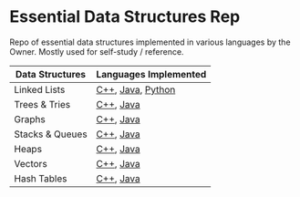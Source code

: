 # Essential Data Structures Rep
Repo of essential data structures implemented in various languages by the Owner. Mostly used for self-study / reference. 

| Data Structures  | Languages Implemented        |
| ---------------  | ---------------  | 
| Linked Lists     | [C++](https://www.google.com), [Java](https://www.google.com), [Python](https://www.google.com) |
| Trees & Tries    | [C++](https://www.google.com), [Java](https://www.google.com) |
| Graphs           | [C++](https://www.google.com), [Java](https://www.google.com) |
| Stacks & Queues  | [C++](https://www.google.com), [Java](https://www.google.com) |
| Heaps            | [C++](https://www.google.com), [Java](https://www.google.com) |
| Vectors          | [C++](https://www.google.com), [Java](https://www.google.com) |
| Hash Tables      | [C++](https://www.google.com), [Java](https://www.google.com) |
